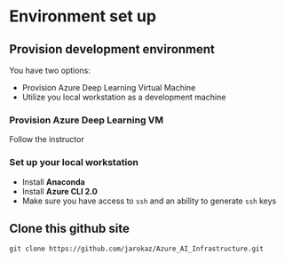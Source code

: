 # Environment set up

## Provision development environment
You have two options:
* Provision Azure Deep Learning Virtual Machine
* Utilize you local workstation as a development machine

### Provision Azure Deep Learning VM
Follow the instructor

### Set up your local workstation
* Install **Anaconda**
* Install **Azure CLI 2.0**
* Make sure you have access to `ssh` and an ability to generate `ssh` keys

## Clone this github site
```
git clone https://github.com/jarokaz/Azure_AI_Infrastructure.git
```
